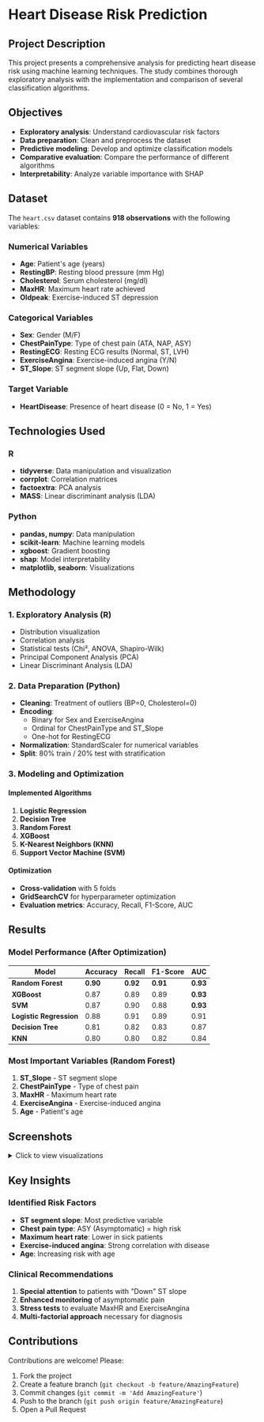# Heart Disease Risk Prediction

## Project Description

This project presents a comprehensive analysis for predicting heart disease risk using machine learning techniques. The study combines thorough exploratory analysis with the implementation and comparison of several classification algorithms.

## Objectives

- **Exploratory analysis**: Understand cardiovascular risk factors
- **Data preparation**: Clean and preprocess the dataset
- **Predictive modeling**: Develop and optimize classification models
- **Comparative evaluation**: Compare the performance of different algorithms
- **Interpretability**: Analyze variable importance with SHAP

## Dataset

The `heart.csv` dataset contains **918 observations** with the following variables:

### Numerical Variables
- **Age**: Patient's age (years)
- **RestingBP**: Resting blood pressure (mm Hg)
- **Cholesterol**: Serum cholesterol (mg/dl)
- **MaxHR**: Maximum heart rate achieved
- **Oldpeak**: Exercise-induced ST depression

### Categorical Variables
- **Sex**: Gender (M/F)
- **ChestPainType**: Type of chest pain (ATA, NAP, ASY)
- **RestingECG**: Resting ECG results (Normal, ST, LVH)
- **ExerciseAngina**: Exercise-induced angina (Y/N)
- **ST_Slope**: ST segment slope (Up, Flat, Down)

### Target Variable
- **HeartDisease**: Presence of heart disease (0 = No, 1 = Yes)

## Technologies Used

### R
- **tidyverse**: Data manipulation and visualization
- **corrplot**: Correlation matrices
- **factoextra**: PCA analysis
- **MASS**: Linear discriminant analysis (LDA)

### Python
- **pandas, numpy**: Data manipulation
- **scikit-learn**: Machine learning models
- **xgboost**: Gradient boosting
- **shap**: Model interpretability
- **matplotlib, seaborn**: Visualizations

## Methodology

### 1. **Exploratory Analysis (R)**
- Distribution visualization
- Correlation analysis
- Statistical tests (Chi², ANOVA, Shapiro-Wilk)
- Principal Component Analysis (PCA)
- Linear Discriminant Analysis (LDA)

### 2. **Data Preparation (Python)**
- **Cleaning**: Treatment of outliers (BP=0, Cholesterol=0)
- **Encoding**: 
  - Binary for Sex and ExerciseAngina
  - Ordinal for ChestPainType and ST_Slope
  - One-hot for RestingECG
- **Normalization**: StandardScaler for numerical variables
- **Split**: 80% train / 20% test with stratification

### 3. **Modeling and Optimization**

#### Implemented Algorithms
1. **Logistic Regression**
2. **Decision Tree**
3. **Random Forest**
4. **XGBoost**
5. **K-Nearest Neighbors (KNN)**
6. **Support Vector Machine (SVM)**

#### Optimization
- **Cross-validation** with 5 folds
- **GridSearchCV** for hyperparameter optimization
- **Evaluation metrics**: Accuracy, Recall, F1-Score, AUC

## Results

### Model Performance (After Optimization)

| Model | Accuracy | Recall | F1-Score | AUC |
|--------|----------|--------|----------|-----|
| **Random Forest** | **0.90** | **0.92** | **0.91** | **0.93** |
| **XGBoost** | 0.87 | 0.89 | 0.89 | **0.93** |
| **SVM** | 0.87 | 0.90 | 0.88 | **0.93** |
| **Logistic Regression** | 0.88 | 0.91 | 0.89 | 0.91 |
| **Decision Tree** | 0.81 | 0.82 | 0.83 | 0.87 |
| **KNN** | 0.80 | 0.80 | 0.82 | 0.84 |

### Most Important Variables (Random Forest)
1. **ST_Slope** - ST segment slope
2. **ChestPainType** - Type of chest pain
3. **MaxHR** - Maximum heart rate
4. **ExerciseAngina** - Exercise-induced angina
5. **Age** - Patient's age

## Screenshots

<details>
<summary>Click to view visualizations</summary>

<p align="center">
  <img src="https://github.com/eyanaouel/HeartAttackRiskPrediction/blob/12826e3329367aa72aaca755ccf8118e3d6a765c/Screenshot%202025-09-28%20135325.png" alt="ROC Curves of All Models" width="600">
  <br>
  <em>ROC Curves of All Models</em>
</p>

<p align="center">
  <img src="https://github.com/eyanaouel/HeartAttackRiskPrediction/blob/4a170f0ce408f0c409f859897715a9750f2a95c1/Screenshot%202025-09-28%20141003.png" alt="Comparison Table of Performance Metrics" width="600">
  <br>
  <em>Comparison Table of Performance Metrics</em>
</p>

<p align="center">
  <img src="https://github.com/eyanaouel/HeartAttackRiskPrediction/blob/4a170f0ce408f0c409f859897715a9750f2a95c1/Screenshot%202025-09-28%20141239.png" alt="Waterfall of a Patient Belonging to the Target Class" width="600">
  <br>
  <em>Waterfall of a Patient Belonging to the Target Class</em>
</p>

<p align="center">
  <img src="https://github.com/eyanaouel/HeartAttackRiskPrediction/blob/4a170f0ce408f0c409f859897715a9750f2a95c1/Screenshot%202025-09-28%20141301.png" alt="Waterfall of a Patient Not Belonging to the Target Class" width="800">
  <br>
  <em>Waterfall of a Patient Not Belonging to the Target Class</em>
</p>

<p align="center">
  <img src="https://github.com/eyanaouel/HeartAttackRiskPrediction/blob/4a170f0ce408f0c409f859897715a9750f2a95c1/Screenshot%202025-09-28%20141050.png" alt="Variable Importances via Odds Ratios (Logistic Regression)" width="600">
  <br>
  <em>Variable Importances via Odds Ratios (Logistic Regression)</em>
</p>

<p align="center">
  <img src="https://github.com/eyanaouel/HeartAttackRiskPrediction/blob/7a4a7fa522bfebad942fca77b9084cde257de26d/Screenshot%202025-09-28%20141143.png" alt="Comparative Charts of Performance Before and After GridSearchCV" width="700">
  <br>
  <em>Comparative Charts of Performance Before and After GridSearchCV</em>
</p>

<p align="center">
  <img src="https://github.com/eyanaouel/HeartAttackRiskPrediction/blob/7c858ba06abdd7a1abdbb7bd16910196c9b9995e/Screenshot%202025-09-28%20142526.png" alt="PCA – Variable Contributions to Principal Component" width="500">
  <br>
  <em>PCA – Variable Contributions to Principal Component</em>
</p>

</details>

## Key Insights

### Identified Risk Factors
- **ST segment slope**: Most predictive variable
- **Chest pain type**: ASY (Asymptomatic) = high risk
- **Maximum heart rate**: Lower in sick patients
- **Exercise-induced angina**: Strong correlation with disease
- **Age**: Increasing risk with age

### Clinical Recommendations
1. **Special attention** to patients with "Down" ST slope
2. **Enhanced monitoring** of asymptomatic pain
3. **Stress tests** to evaluate MaxHR and ExerciseAngina
4. **Multi-factorial approach** necessary for diagnosis

## Contributions

Contributions are welcome! Please:
1. Fork the project
2. Create a feature branch (`git checkout -b feature/AmazingFeature`)
3. Commit changes (`git commit -m 'Add AmazingFeature'`)
4. Push to the branch (`git push origin feature/AmazingFeature`)
5. Open a Pull Request
